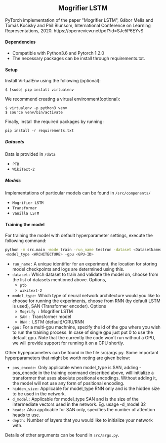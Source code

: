 <h2 align="center">
    Mogrifier LSTM
</h2>
PyTorch implementation of the paper "Mogrifier LSTM", Gábor Melis and Tomáš Kočiský and Phil Blunsom, International Conference on Learning Representations, 2020. https://openreview.net/pdf?id=SJe5P6EYvS

#### Dependencies

- Compatible with Python3.6 and Pytorch 1.2.0
- The necessary packages can be install through requirements.txt.

#### Setup

Install VirtualEnv using the following (optional):

```shell
$ [sudo] pip install virtualenv
```

We recommend creating a virtual environment(optional):

```shell
$ virtualenv -p python3 venv
$ source venv/bin/activate
```

Finally, install the required packages by running:

```shell
pip install -r requirements.txt
```

##### Datasets

Data is provided in `/data` 

- `PTB`
- `WikiText-2`

##### Models

Implementations of particular models can be found in `/src/components/`

- `Mogrifier LSTM`
- `Transformer`
- `Vanilla LSTM`

#### Training the model

For training the model with default hyperparameter settings, execute the following command:

```bash
python -m src.main -mode train -run_name testrun -dataset <DatasetName> \
-model_type <ARCHITECTURE> -gpu <GPU-ID>
```

  - `run_name:` A unique identifier for an experiment, the location for storing model checkpoints and logs are determined using this.
  - `dataset:` Which dataset to train and validate the model on, choose from the list of datasets mentioned above. Options,
      - `ptb`
      - `wikitext-2`
  - `model_type:` Which type of neural network architecture would you like to choose for running the experiments, choose from RNN (by default LSTM is used), SAN (Transformer encoder). Options
      - `Mogrify :` Mogrifier LSTM
      - `SAN :` Transformer model
      - `RNN :` LSTM (default)/GRU/RNN 
  - `gpu:` For a multi-gpu machnine, specify the id of the gpu where you wish to run the training process. In case of single gpu just put 0 to use the default gpu. Note that the currently the code won't run without a GPU, we will provide support for running it on a CPU shortly.

Other hypeparameters can be found in the file src/args.py. Some important hyperparameters that might be worth noting are given below:

- `pos_encode:` Only applicable when model_type is SAN, adding -pos_encode in the training command described above, will initialize a transformer that uses absolute positional encodings. Without adding it, the model will not use any form of positional encoding.
- `hidden_size:` Applicable for model_type RNN only and is the hidden size to be used in the network.
- `d_model:` Applicable for model_type SAN and is the size of the intermediate vectors used in the network. Eg. usage -d_model 32
- `heads:` Also applicable for SAN only, specifies the number of attention heads to use.
- `depth:` Number of layers that you would like to initialize your network with.

Details of other arguments can be found in `src/args.py`.



